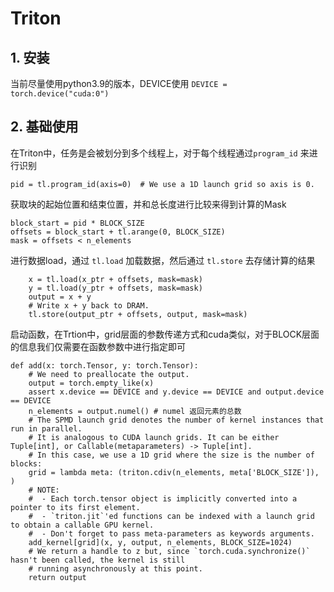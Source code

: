 # Triton

## 1. 安装

当前尽量使用python3.9的版本，DEVICE使用 `DEVICE = torch.device("cuda:0")`

## 2. 基础使用

在Triton中，任务是会被划分到多个线程上，对于每个线程通过`program_id` 来进行识别

`pid = tl.program_id(axis=0)  # We use a 1D launch grid so axis is 0.` 

获取块的起始位置和结束位置，并和总长度进行比较来得到计算的Mask

```python3
block_start = pid * BLOCK_SIZE
offsets = block_start + tl.arange(0, BLOCK_SIZE)
mask = offsets < n_elements
```

进行数据load，通过 `tl.load` 加载数据，然后通过 `tl.store` 去存储计算的结果

```python3
    x = tl.load(x_ptr + offsets, mask=mask)
    y = tl.load(y_ptr + offsets, mask=mask)
    output = x + y
    # Write x + y back to DRAM.
    tl.store(output_ptr + offsets, output, mask=mask)
```

启动函数，在Trtion中，grid层面的参数传递方式和cuda类似，对于BLOCK层面的信息我们仅需要在函数参数中进行指定即可

```python3
def add(x: torch.Tensor, y: torch.Tensor):
    # We need to preallocate the output.
    output = torch.empty_like(x)
    assert x.device == DEVICE and y.device == DEVICE and output.device == DEVICE
    n_elements = output.numel() # numel 返回元素的总数
    # The SPMD launch grid denotes the number of kernel instances that run in parallel.
    # It is analogous to CUDA launch grids. It can be either Tuple[int], or Callable(metaparameters) -> Tuple[int].
    # In this case, we use a 1D grid where the size is the number of blocks:
    grid = lambda meta: (triton.cdiv(n_elements, meta['BLOCK_SIZE']), )
    # NOTE:
    #  - Each torch.tensor object is implicitly converted into a pointer to its first element.
    #  - `triton.jit`'ed functions can be indexed with a launch grid to obtain a callable GPU kernel.
    #  - Don't forget to pass meta-parameters as keywords arguments.
    add_kernel[grid](x, y, output, n_elements, BLOCK_SIZE=1024)
    # We return a handle to z but, since `torch.cuda.synchronize()` hasn't been called, the kernel is still
    # running asynchronously at this point.
    return output
```